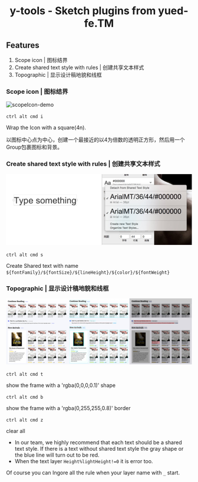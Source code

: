 <h1 align="center">y-tools - Sketch plugins from yued-fe.TM</h1>

## Features

1. Scope icon | 图标结界
2. Create shared text style with rules | 创建共享文本样式
3. Topographic | 显示设计稿地貌和线框


### Scope icon | 图标结界

![scopeIcon-demo](./assets/scopeIcon.gif)

`ctrl alt cmd i`

Wrap the Icon with a square(4n).

以图标中心点为中心，创建一个最接近的以4为倍数的透明正方形，然后用一个Group包裹图标和背景。

### Create shared text style with rules | 创建共享文本样式

![sharedtext-demo](./assets/sharedtext.jpg)

`ctrl alt cmd s`

Create Shared text with name `${fontFamily}/${fontSize}/${lineHeight}/${color}/${fontWeight}`

### Topographic | 显示设计稿地貌和线框

![topographic-demo](./assets/topographic.jpg)

`ctrl alt cmd t`

show the frame with a 'rgba(0,0,0,0.1)' shape

`ctrl alt cmd b`

show the frame with a 'rgba(0,255,255,0.8)' border

`ctrl alt cmd z`

clear all

* In our team, we highly recommend that each text should be a shared text style. If there is a text without shared text style the gray shape or the blue line will turn out to be red. 
* When the text layer `Height%lightHeight!=0` it is error too. 

Of course you can Ingore all the rule when your layer name with `_` start.


